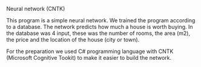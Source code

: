 Neural network (CNTK)

This program is a simple neural network. We trained the program according to a database. The network predicts how much a house is worth buying. In the database was 4 input, these was the number of rooms, the area (m2), the price and the location of the house (city or town).

For the preparation we used C# programming language with CNTK (Microsoft Cognitive Tookit) to make it easier to build the network.
